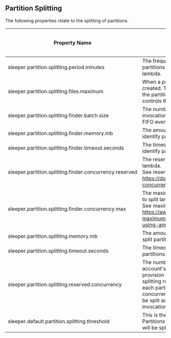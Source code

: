 ## Partition Splitting

The following properties relate to the splitting of partitions.

| Property Name                                           | Description                                                                                                                                                                                                                                                                                                                                                                                                                                                      | Default Value | Run CdkDeploy When Changed |
|---------------------------------------------------------|------------------------------------------------------------------------------------------------------------------------------------------------------------------------------------------------------------------------------------------------------------------------------------------------------------------------------------------------------------------------------------------------------------------------------------------------------------------|---------------|----------------------------|
| sleeper.partition.splitting.period.minutes              | The frequency in minutes with which the lambda runs to find partitions that need splitting and send jobs to the splitting lambda.                                                                                                                                                                                                                                                                                                                                | 30            | true                       |
| sleeper.partition.splitting.files.maximum               | When a partition needs splitting, a partition splitting job is created. This reads in the sketch files associated to the files in the partition in order to identify the median. This parameter controls the maximum number of files that are read in.                                                                                                                                                                                                           | 50            | false                      |
| sleeper.partition.splitting.finder.batch.size           | The number of tables to find partitions to split for in a single invocation. This will be the batch size for a lambda as an SQS FIFO event source. This can be a maximum of 10.                                                                                                                                                                                                                                                                                  | 1             | true                       |
| sleeper.partition.splitting.finder.memory.mb            | The amount of memory in MB for the lambda function used to identify partitions that need to be split.                                                                                                                                                                                                                                                                                                                                                            |               | true                       |
| sleeper.partition.splitting.finder.timeout.seconds      | The timeout in seconds for the lambda function used to identify partitions that need to be split.                                                                                                                                                                                                                                                                                                                                                                | 900           | true                       |
| sleeper.partition.splitting.finder.concurrency.reserved | The reserved concurrency for the find partitions to split lambda.<br>See reserved concurrency overview at: https://docs.aws.amazon.com/lambda/latest/dg/configuration-concurrency.html                                                                                                                                                                                                                                                                           |               | false                      |
| sleeper.partition.splitting.finder.concurrency.max      | The maximum given concurrency allowed for the find partitions to split lambda.<br>See maximum concurrency overview at: https://aws.amazon.com/blogs/compute/introducing-maximum-concurrency-of-aws-lambda-functions-when-using-amazon-sqs-as-an-event-source/                                                                                                                                                                                                    |               | false                      |
| sleeper.partition.splitting.memory.mb                   | The amount of memory in MB for the lambda function used to split partitions.                                                                                                                                                                                                                                                                                                                                                                                     |               | true                       |
| sleeper.partition.splitting.timeout.seconds             | The timeout in seconds for the lambda function used to split partitions.                                                                                                                                                                                                                                                                                                                                                                                         | 900           | true                       |
| sleeper.partition.splitting.reserved.concurrency        | The number of lambda instances to reserve from your AWS account's quota for splitting partitions. Note that this will not provision instances until they are needed. Each time partition splitting runs, a separate lambda invocation will be made for each partition that needs to be split. If the reserved concurrency is less than the number of partitions that need to be split across all Sleeper tables in the instance, these invocations may queue up. | 10            | true                       |
| sleeper.default.partition.splitting.threshold           | This is the default value of the partition splitting threshold. Partitions with more than the following number of records in will be split. This value can be overridden on a per-table basis.                                                                                                                                                                                                                                                                   | 1000000000    | false                      |
